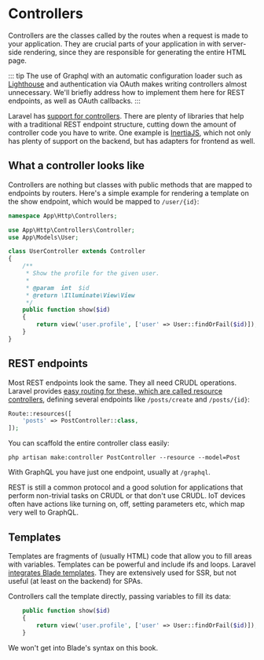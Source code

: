 # Controllers

Controllers are the classes called by the routes when a request is made to your application. They are crucial parts of your application in with server-side rendering, since they are responsible for generating the entire HTML page.

::: tip
The use of Graphql with an automatic configuration loader such as [Lighthouse](https://lighthouse-php.com/) and authentication via OAuth makes writing controllers almost unnecessary. We'll briefly address how to implement them here for REST endpoints, as well as OAuth callbacks.
:::

Laravel has [support for controllers](https://laravel.com/docs/8.x/controllers). There are plenty of libraries that help with a traditional REST endpoint structure, cutting down the amount of controller code you have to write. One example is [InertiaJS](https://inertiajs.com/), which not only has plenty of support on the backend, but has adapters for frontend as well.

## What a controller looks like

Controllers are nothing but classes with public methods that are mapped to endpoints by routers. Here's a simple example for rendering a template on the show endpoint, which would be mapped to `/user/{id}`:

```php
namespace App\Http\Controllers;

use App\Http\Controllers\Controller;
use App\Models\User;

class UserController extends Controller
{
    /**
     * Show the profile for the given user.
     *
     * @param  int  $id
     * @return \Illuminate\View\View
     */
    public function show($id)
    {
        return view('user.profile', ['user' => User::findOrFail($id)]);
    }
}
```

## REST endpoints

Most REST endpoints look the same. They all need CRUDL operations. Laravel provides [easy routing for these, which are called resource controllers](https://laravel.com/docs/8.x/controllers#resource-controllers), defining several endpoints like `/posts/create` and `/posts/{id}`:

```php
Route::resources([
    'posts' => PostController::class,
]);
```

You can scaffold the entire controller class easily:

```
php artisan make:controller PostController --resource --model=Post
```

With GraphQL you have just one endpoint, usually at `/graphql`.

REST is still a common protocol and a good solution for applications that perform non-trivial tasks on CRUDL or that don't use CRUDL. IoT devices often have actions like turning on, off, setting parameters etc, which map very well to GraphQL.

## Templates

Templates are fragments of (usually HTML) code that allow you to fill areas with variables. Templates can be powerful and include ifs and loops. Laravel [integrates Blade templates](https://laravel.com/docs/8.x/blade). They are extensively used for SSR, but not useful (at least on the backend) for SPAs.

Controllers call the template directly, passing variables to fill its data:

```php
    public function show($id)
    {
        return view('user.profile', ['user' => User::findOrFail($id)]);
    }
```

We won't get into Blade's syntax on this book.
